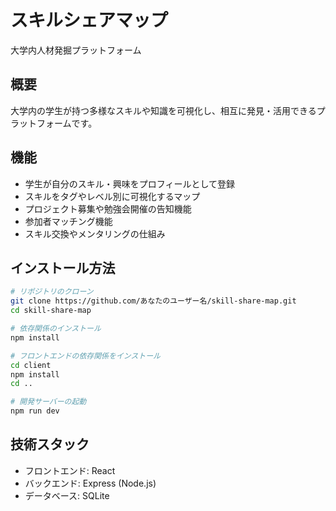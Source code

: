 # スキルシェアマップ

大学内人材発掘プラットフォーム

## 概要
大学内の学生が持つ多様なスキルや知識を可視化し、相互に発見・活用できるプラットフォームです。

## 機能
- 学生が自分のスキル・興味をプロフィールとして登録
- スキルをタグやレベル別に可視化するマップ
- プロジェクト募集や勉強会開催の告知機能
- 参加者マッチング機能
- スキル交換やメンタリングの仕組み

## インストール方法
```bash
# リポジトリのクローン
git clone https://github.com/あなたのユーザー名/skill-share-map.git
cd skill-share-map

# 依存関係のインストール
npm install

# フロントエンドの依存関係をインストール
cd client
npm install
cd ..

# 開発サーバーの起動
npm run dev
```

## 技術スタック
- フロントエンド: React
- バックエンド: Express (Node.js)
- データベース: SQLite
